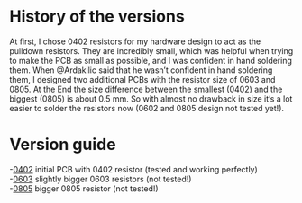 # History of the versions 
At first, I chose 0402 resistors for my hardware design to act as the pulldown resistors. They are incredibly small, which was helpful when trying to make the PCB as small as possible, and I was confident in hand soldering them. When @Ardakilic said that he wasn’t confident in hand soldering them, I designed two additional PCBs with the resistor size of 0603 and 0805. At the End the size difference between the smallest (0402) and the biggest (0805) is about 0.5 mm. So with almost no drawback in size it’s a lot easier to solder the resistors now (0602 and 0805 design not tested yet!).  

# Version guide  
-[0402](0402) initial PCB with 0402 resistor (tested and working perfectly)  
-[0603](0603) slightly bigger 0603 resistors (not tested!)  
-[0805](0805) bigger 0805 resistor (not tested!)